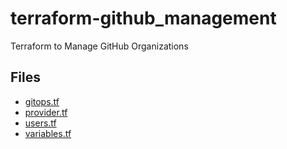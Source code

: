 # terraform-github_management
Terraform to Manage GitHub Organizations

## Files

* [gitops.tf](gitops.tf)
* [provider.tf](provider.tf)
* [users.tf](users.tf)
* [variables.tf](variables.tf)
